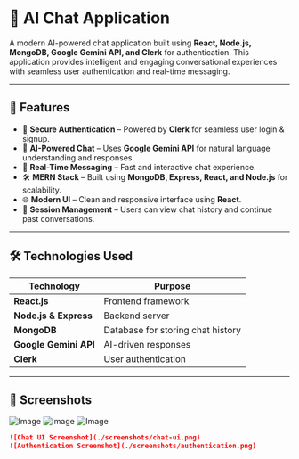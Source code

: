 # 🤖 AI Chat Application  

A modern AI-powered chat application built using **React, Node.js, MongoDB, Google Gemini API, and Clerk** for authentication. This application provides intelligent and engaging conversational experiences with seamless user authentication and real-time messaging.

---

## 🚀 Features  

- 🔐 **Secure Authentication** – Powered by **Clerk** for seamless user login & signup.  
- 🧠 **AI-Powered Chat** – Uses **Google Gemini API** for natural language understanding and responses.  
- 💬 **Real-Time Messaging** – Fast and interactive chat experience.  
- 🛠️ **MERN Stack** – Built using **MongoDB, Express, React, and Node.js** for scalability.  
- 🌐 **Modern UI** – Clean and responsive interface using **React**.  
- 🔄 **Session Management** – Users can view chat history and continue past conversations.  

---

## 🛠️ Technologies Used  

| Technology      | Purpose |
|---------------|---------|
| **React.js** | Frontend framework |
| **Node.js & Express** | Backend server |
| **MongoDB** | Database for storing chat history |
| **Google Gemini API** | AI-driven responses |
| **Clerk** | User authentication |

---

## 📸 Screenshots  
![Image](https://github.com/user-attachments/assets/0142ebab-6bb0-49f2-9c54-753e737d8468)
![Image](https://github.com/user-attachments/assets/396a7e49-04bd-416f-9550-5f65c1423611)
![Image](https://github.com/user-attachments/assets/6ee3edf8-e0da-49cc-ad30-fa5ebe113511)

```md
![Chat UI Screenshot](./screenshots/chat-ui.png)
![Authentication Screenshot](./screenshots/authentication.png)
